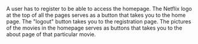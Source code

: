 A user has to register to be able to access the homepage.
The Netflix logo at the top of all the pages serves as a button that takes you to the home page.
The "logout" button takes you to the registration page.
The pictures of the movies in the homepage serves as buttons that takes you to the about page of that particular movie. 
